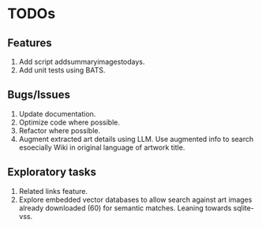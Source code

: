 # TODOs

## Features

1. Add script addsummaryimagestodays.
1. Add unit tests using BATS.

## Bugs/Issues

1. Update documentation.
1. Optimize code where possible.
1. Refactor where possible.
1. Augment extracted art details using LLM. Use augmented info to search esoecially Wiki in original language of artwork title.

## Exploratory tasks

1. Related links feature.
2. Explore embedded vector databases to allow search against art images already downloaded (60) for semantic matches. Leaning towards sqlite-vss.
